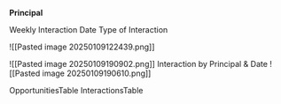 **Principal**

Weekly
Interaction
Date
Type of Interaction

![[Pasted image 20250109122439.png]]



![[Pasted image 20250109190902.png]]
Interaction by Principal & Date
![[Pasted image 20250109190610.png]]

OpportunitiesTable
InteractionsTable




